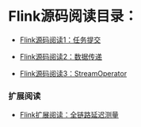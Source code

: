 # Flink源码阅读目录：

* [Flink源码阅读1：任务提交](../master/doc/jobsubmit.md)

* [Flink源码阅读2：数据传递](../master/doc/datadeliver.md)

* [Flink源码阅读3：StreamOperator](../master/doc/streamoperator.md)



### 扩展阅读

* [Flink扩展阅读：全链路延迟测量](../master/doc/latency.md)